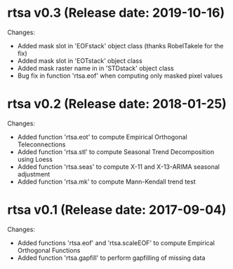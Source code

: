 rtsa v0.3 (Release date: 2019-10-16)
==============

Changes:

* Added mask slot in 'EOFstack' object class (thanks RobelTakele for the fix)
* Added mask slot in 'EOTstack' object class
* Added mask raster name in in 'STDstack' object class
* Bug fix in function 'rtsa.eof' when computing only masked pixel values

rtsa v0.2 (Release date: 2018-01-25)
==============

Changes:

* Added function 'rtsa.eot' to compute Empirical Orthogonal Teleconnections
* Added function 'rtsa.stl' to compute Seasonal Trend Decomposition using Loess
* Added function 'rtsa.seas' to compute X-11 and X-13-ARIMA seasonal adjustment
* Added function 'rtsa.mk' to compute Mann-Kendall trend test

rtsa v0.1 (Release date: 2017-09-04)
==============

Changes:

* Added functions 'rtsa.eof' and 'rtsa.scaleEOF' to compute Empirical Orthogonal Functions
* Added function 'rtsa.gapfill' to perform gapfilling of missing data
